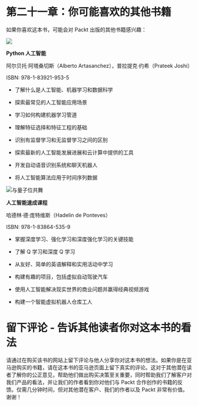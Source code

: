 # 第二十一章：你可能喜欢的其他书籍

如果你喜欢这本书，可能会对 Packt 出版的其他书籍感兴趣：

![](https://www.packtpub.com/data/artificial-intelligence-with-python-second-edition)

**Python 人工智能**

阿尔贝托·阿塔桑切斯（Alberto Artasanchez），普拉提克·约希（Prateek Joshi）

ISBN: 978-1-83921-953-5

+   了解什么是人工智能、机器学习和数据科学

+   探索最常见的人工智能应用场景

+   学习如何构建机器学习管道

+   理解特征选择和特征工程的基础

+   识别有监督学习和无监督学习之间的区别

+   探索最新的人工智能发展进展和云计算中提供的工具

+   开发自动语音识别系统和聊天机器人

+   将人工智能算法应用于时间序列数据

![与量子位共舞](https://www.packtpub.com/data/ai-crash-course)

**人工智能速成课程**

哈德林·德·庞特维斯（Hadelin de Ponteves）

ISBN: 978-1-83864-535-9

+   掌握深度学习、强化学习和深度强化学习的关键技能

+   了解 Q 学习和深度 Q 学习

+   从友好、简单的英语解释和实用活动中学习

+   构建有趣的项目，包括虚拟自动驾驶汽车

+   使用人工智能解决现实世界的商业问题并赢得经典视频游戏

+   构建一个智能虚拟机器人仓库工人

# 留下评论 - 告诉其他读者你对这本书的看法

请通过在购买该书的网站上留下评论与他人分享你对这本书的想法。如果你是在亚马逊购买的书籍，请在这本书的亚马逊页面上留下真实的评论。这对于其他潜在读者了解你的公正意见，帮助他们做出购买决策至关重要，同时帮助我们了解客户对我们产品的看法，并让我们的作者看到你对他们与 Packt 合作创作的书籍的反馈。仅需几分钟时间，但对其他潜在客户、我们的作者以及 Packt 非常有价值。谢谢！
